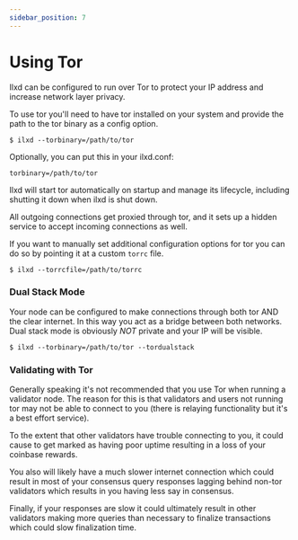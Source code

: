 ```yaml
---
sidebar_position: 7
---
```


# Using Tor

Ilxd can be configured to run over Tor to protect your IP address and increase network layer privacy.

To use tor you'll need to have tor installed on your system and provide the path to the tor binary as a config option.

```
$ ilxd --torbinary=/path/to/tor
```

Optionally, you can put this in your ilxd.conf:
```
torbinary=/path/to/tor
```

Ilxd will start tor automatically on startup and manage its lifecycle, including shutting it down when ilxd is shut down. 

All outgoing connections get proxied through tor, and it sets up a hidden service to accept incoming
connections as well.

If you want to manually set additional configuration options for tor you can do so by pointing it at
a custom `torrc` file.

```
$ ilxd --torrcfile=/path/to/torrc
```

### Dual Stack Mode

Your node can be configured to make connections through both tor AND the clear internet. In this way you act as a bridge
between both networks. Dual stack mode is obviously *NOT* private and your IP will be visible.

```
$ ilxd --torbinary=/path/to/tor --tordualstack
```

### Validating with Tor

Generally speaking it's not recommended that you use Tor when running a validator node. The reason for this is that validators
and users not running tor may not be able to connect to you (there is relaying functionality but it's a best effort service). 

To the extent that other validators have trouble connecting to you, it could cause to get marked
as having poor uptime resulting in a loss of your coinbase rewards. 

You also will likely have a much slower internet connection which could result in most of your consensus query responses lagging
behind non-tor validators which results in you having less say in consensus.

Finally, if your responses are slow it could ultimately result in other validators making more queries than necessary to finalize 
transactions which could slow finalization time.